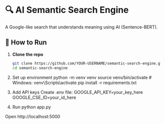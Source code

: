 # 🔍 AI Semantic Search Engine

A Google-like search that understands meaning using AI (Sentence-BERT).

## 🚀 How to Run

1. **Clone the repo**
   ```bash
   git clone https://github.com/YOUR-USERNAME/semantic-search-engine.git
   cd semantic-search-engine
2. Set up environment
python -m venv venv
source venv/bin/activate  # Windows: venv\Scripts\activate
pip install -r requirements.txt

3. Add API keys
Create .env file:
GOOGLE_API_KEY=your_key_here
GOOGLE_CSE_ID=your_id_here

4. Run
python app.py

Open http://localhost:5000
